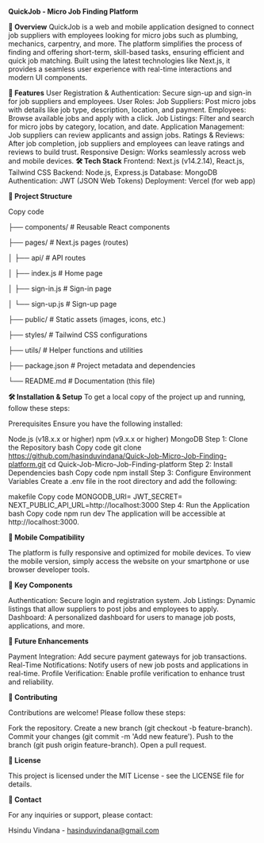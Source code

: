**QuickJob - Micro Job Finding Platform**

**📌 Overview**
QuickJob is a web and mobile application designed to connect job suppliers with employees looking for micro jobs such as plumbing, mechanics, carpentry, and more. The platform simplifies the process of finding and offering short-term, skill-based tasks, ensuring efficient and quick job matching. Built using the latest technologies like Next.js, it provides a seamless user experience with real-time interactions and modern UI components.

**🚀 Features**
User Registration & Authentication: Secure sign-up and sign-in for job suppliers and employees.
User Roles:
Job Suppliers: Post micro jobs with details like job type, description, location, and payment.
Employees: Browse available jobs and apply with a click.
Job Listings: Filter and search for micro jobs by category, location, and date.
Application Management: Job suppliers can review applicants and assign jobs.
Ratings & Reviews: After job completion, job suppliers and employees can leave ratings and reviews to build trust.
Responsive Design: Works seamlessly across web and mobile devices.
**🛠️ Tech Stack**
Frontend: Next.js (v14.2.14), React.js, Tailwind CSS
Backend: Node.js, Express.js
Database: MongoDB
Authentication: JWT (JSON Web Tokens)
Deployment: Vercel (for web app)

**📂 Project Structure**

Copy code

├── components/           # Reusable React components

├── pages/                # Next.js pages (routes)

│   ├── api/              # API routes

│   ├── index.js          # Home page

│   ├── sign-in.js        # Sign-in page

│   └── sign-up.js        # Sign-up page

├── public/               # Static assets (images, icons, etc.)

├── styles/               # Tailwind CSS configurations

├── utils/                # Helper functions and utilities

├── package.json          # Project metadata and dependencies

└── README.md             # Documentation (this file)

**🛠️ Installation & Setup**
To get a local copy of the project up and running, follow these steps:

Prerequisites
Ensure you have the following installed:

Node.js (v18.x.x or higher)
npm (v9.x.x or higher)
MongoDB
Step 1: Clone the Repository
bash
Copy code
git clone https://github.com/hasinduvindana/Quick-Job-Micro-Job-Finding-platform.git
cd Quick-Job-Micro-Job-Finding-platform
Step 2: Install Dependencies
bash
Copy code
npm install
Step 3: Configure Environment Variables
Create a .env file in the root directory and add the following:

makefile
Copy code
MONGODB_URI=<your-mongodb-connection-string>
JWT_SECRET=<your-jwt-secret>
NEXT_PUBLIC_API_URL=http://localhost:3000
Step 4: Run the Application
bash
Copy code
npm run dev
The application will be accessible at http://localhost:3000.

**📱 Mobile Compatibility**

The platform is fully responsive and optimized for mobile devices. To view the mobile version, simply access the website on your smartphone or use browser developer tools.

**🧩 Key Components**

Authentication: Secure login and registration system.
Job Listings: Dynamic listings that allow suppliers to post jobs and employees to apply.
Dashboard: A personalized dashboard for users to manage job posts, applications, and more.

**🚧 Future Enhancements**

Payment Integration: Add secure payment gateways for job transactions.
Real-Time Notifications: Notify users of new job posts and applications in real-time.
Profile Verification: Enable profile verification to enhance trust and reliability.

**🤝 Contributing**

Contributions are welcome! Please follow these steps:

Fork the repository.
Create a new branch (git checkout -b feature-branch).
Commit your changes (git commit -m 'Add new feature').
Push to the branch (git push origin feature-branch).
Open a pull request.

**📝 License**

This project is licensed under the MIT License - see the LICENSE file for details.

**📧 Contact**

For any inquiries or support, please contact:

Hsindu Vindana - hasinduvindana@gmail.com
